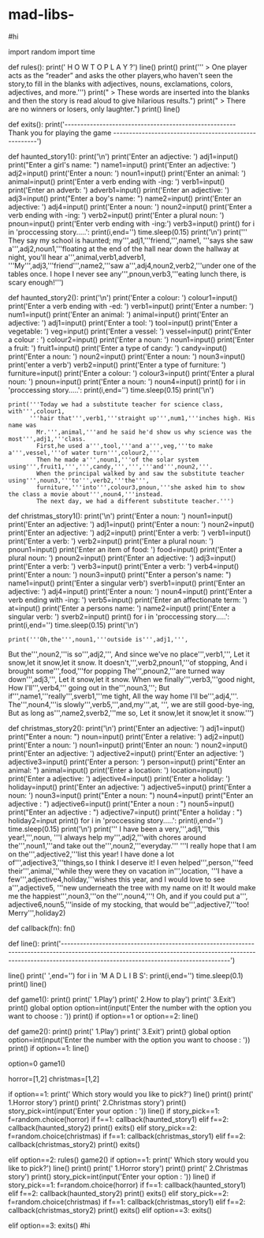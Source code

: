 # mad-libs-
#hi

import random
import time

def rules():
    print('                                                                                                 H O W    T O    P L A Y  ?')
    line()
    print()
    print('''                                       > One player acts as the “reader” and asks the other players,who haven't seen the story,to fill in the blanks with
                                                                       adjectives, nouns, exclamations, colors, adjectives, and more.''')
    print("                                             > These words are inserted into the blanks and then the story is read aloud to give hilarious results.")
    print("                                                                                > There are no winners or losers, only laughter.")
    print()
    line()
    
def exits():
    print('------------------------------------------------------                                 Thank you for playing the game                                 ------------------------------------------------------')


def haunted_story1():
    print('\n')
    print('Enter an adjective: ')
    adj1=input()
    print("Enter a girl's name: ")
    name1=input()
    print('Enter an adjective: ')
    adj2=input()
    print('Enter a noun: ')
    noun1=input()
    print('Enter an animal: ')
    animal=input()
    print('Enter a verb ending with -ing: ')
    verb1=input()
    print('Enter an adverb: ')
    adverb1=input()
    print('Enter an adjective: ')
    adj3=input()
    print("Enter a boy's name: ")
    name2=input()
    print('Enter an adjective: ')
    adj4=input()
    print('Enter a noun: ')
    noun2=input()
    print('Enter a verb ending with -ing: ')
    verb2=input()
    print('Enter a plural noun: ')
    pnoun=input()
    print('Enter verb ending with -ing:')
    verb3=input()
    print()
    for i in 'proccessing story.....':
        print(i,end='')
        time.sleep(0.15)
    print('\n')
    print('''             They say my school is haunted; my''',adj1,'''friend,''',name1,
            '''says she saw a''',adj2,noun1,'''floating at the end of the hall
              near down the hallway at night, you'll hear a''',animal,verb1,adverb1,
            '''My''',adj3,'''friend''',name2,'''saw a''',adj4,noun2,verb2,'''under one of
            the tables once. I hope I never see any''',pnoun,verb3,'''eating lunch there, is scary enough!''')
    

def haunted_story2():
    print('\n')
    print('Enter a colour: ')
    colour1=input()
    print('Enter a verb ending with -ed: ')
    verb1=input()
    print('Enter a number: ')
    num1=input()
    print('Enter an animal: ')
    animal=input()
    print('Enter an adjective: ')
    adj1=input()
    print('Enter a tool: ')
    tool=input()
    print('Enter a vegetable: ')
    veg=input()
    print('Enter a vessel: ')
    vessel=input()
    print('Enter a colour : ')
    colour2=input()
    print('Enter a noun: ')
    noun1=input()
    print('Enter a fruit: ')
    fruit1=input()
    print('Enter a type of candy: ')
    candy=input()
    print('Enter a noun: ')
    noun2=input()
    print('Enter a noun: ')
    noun3=input()
    print('enter a verb')
    verb2=input()
    print('Enter a type of furniture: ')
    furniture=input()
    print('Enter a colour: ')
    colour3=input()
    print('Enter a plural noun: ')
    pnoun=input()
    print('Enter a noun: ')
    noun4=input()
    print()
    for i in 'proccessing story.....':
        print(i,end='')
        time.sleep(0.15)
    print('\n')
    
    print('''Today we had a substitute teacher for science class, with''',colour1,
          '''hair that''',verb1,'''straight up''',num1,'''inches high. His name was
            Mr.''',animal,'''and he said he'd show us why science was the most''',adj1,'''class.
            First,he used a''',tool,'''and a''',veg,'''to make a''',vessel,'''of water turn''',colour2,'''.
            Then he made a''',noun1,'''of the solar system using''',fruit1,''',''',candy,''',''','''and''',noun2,'''.
            When the principal walked by and saw the substitute teacher using''',noun3,'''to''',verb2,'''the''',
            furniture,'''into''',colour3,pnoun,'''she asked him to show the class a movie about''',noun4,'''instead.
            The next day, we had a different substitute teacher.''')


def christmas_story1():
    print('\n')
    print('Enter a noun: ')
    noun1=input()
    print('Enter an adjective: ')
    adj1=input()
    print('Enter a noun: ')
    noun2=input()
    print('Enter an adjective: ')
    adj2=input()
    print('Enter a verb: ')
    verb1=input()
    print('Enter a verb: ')
    verb2=input()
    print('Enter a plural noun: ')
    pnoun1=input()
    print('Enter an item of food: ')
    food=input()
    print('Enter a plural noun: ')
    pnoun2=input()
    print('Enter an adjective: ')
    adj3=input()
    print('Enter a verb: ')
    verb3=input()
    print('Enter a verb: ')
    verb4=input()
    print('Enter a noun: ')
    noun3=input()
    print("Enter a person's name: ")
    name1=input()
    print('Enter a singular verb')
    sverb1=input()
    print('Enter an adjective: ')
    adj4=input()
    print('Enter a noun: ')
    noun4=input()
    print('Enter a verb ending with -ing: ')
    verb5=input()
    print('Enter an affectionate term: ')
    at=input()
    print('Enter a persons name: ')
    name2=input()
    print('Enter a singular verb: ')
    sverb2=input()
    print()
    for i in 'proccessing story.....':
        print(i,end='')
        time.sleep(0.15)
    print('\n')
    
    print('''Oh,the''',noun1,'''outside is''',adj1,''',
But the''',noun2,'''is so''',adj2,''',
And since we've no place''',verb1,''',
Let it snow,let it snow,let it snow.
It doesn't,''',verb2,pnoun1,'''of stopping,
And i brought some''',food,'''for popping 
The''',pnoun2,'''are turned way down''',adj3,''',
Let it snow,let it snow.
When we finally''',verb3,'''good night,
How I'll''',verb4,''' going out in the''',noun3,''';
But if''',name1,'''really''',sverb1,'''me tight,
All the way home I'll be''',adj4,'''.
The''',noun4,'''is slowly''',verb5,''',and,my''',at,
''', we are still good-bye-ing,
But as long as''',name2,sverb2,'''me so,
Let it snow,let it snow,let it snow.''')

def christmas_story2():
    print('\n')
    print('Enter an adjective: ')
    adj1=input()
    print("Enter a noun: ")
    noun=input()
    print('Enter a relative: ')
    adj2=input()
    print('Enter a noun: ')
    noun1=input()
    print('Enter an noun: ')
    noun2=input()
    print('Enter an adjective: ')
    adjective2=input()
    print('Enter an adjective: ')                                   
    adjective3=input()
    print('Enter a person: ')
    person=input()
    print("Enter an animal: ")
    animal=input()
    print('Enter a location: ')
    location=input()
    print('Enter a adjective: ')
    adjective4=input()
    print('Enter a holiday: ')
    holiday=input()
    print('Enter an adjective: ')
    adjective5=input()
    print('Enter a noun: ')
    noun3=input()
    print("Enter a noun: ")
    noun4=input()
    print("Enter an adjective : ")
    adjective6=input()
    print("Enter a noun : ")
    noun5=input()
    print("Enter an adjective : ")
    adjective7=input()
    print("Enter a holiday : ")
    holiday2=input
    print()
    for i in 'proccessing story.....':
        print(i,end='')
        time.sleep(0.15)
    print('\n')
    print('''             I have been a very,''',adj1,'''this year!,''',noun,
            '''I always help my''',adj2,'''with chores around the''',noun1,'''and take out the''',noun2,'''everyday.'''
            '''I really hope that I am on the''',adjective2,'''list this year! I have done a lot of''',adjective3,'''things,so I think I deserve it! I even
            helped''',person,'''feed their''',animal,'''while they were they on vacation in''',location,
            '''I have a few''',adjective4,holiday,'''wishes this year, and I would love to see a''',adjective5,
          '''new underneath the tree with my name on it! It would make me the happiest''',noun3,'''on the''',noun4,'''! Oh, and if you could put a''',
          adjective6,noun5,'''inside of my stocking, that would be''',adjective7,'''too! Merry''',holiday2)

def callback(fn):
    fn()

def line():
    print('-----------------------------------------------------------------------------------------------------------------------------------------------------------------------------------------------------------------')


line()
print('                                                                                                     ',end='')
for i in 'M  A  D  L  I  B  S':
    print(i,end='')
    time.sleep(0.1) 
print()
line()


def game1():
    print()
    print('                                                                                                             1.Play')
    print('                                                                                                        2.How to play')
    print('                                                                                                             3.Exit')
    print()
    global option
    option=int(input('Enter the number with the option you want to choose : '))
    print()
    if option==1 or option==2:
        line()

def game2():
    print()
    print('                                                                                                             1.Play')
    print('                                                                                                             3.Exit')
    print()
    global option
    option=int(input('Enter the number with the option you want to choose : '))
    print()
    if option==1:
        line()

    
option=0
game1()

horror=[1,2]
christmas=[1,2]

if option==1:
    print('                                                                                         Which story would you like to pick?')
    line()
    print()
    print('                                                                                                       1.Horror story')
    print()
    print('                                                                                                    2.Christmas story')
    print()
    story_pick=int(input('Enter your option : '))
    line()
    if story_pick==1:
        f=random.choice(horror)
        if f==1:
            callback(haunted_story1)
        elif f==2:
            callback(haunted_story2)
        print()
        exits()
    elif story_pick==2:
        f=random.choice(christmas)
        if f==1:
            callback(christmas_story1)
        elif f==2:
            callback(christmas_story2)
        print()
        exits()

elif option==2:
    rules()
    game2()
    if option==1:
        print('                                                                                         Which story would you like to pick?')
        line()
        print()
        print('                                                                                                       1.Horror story')
        print()
        print('                                                                                                    2.Christmas story')
        print()
        story_pick=int(input('Enter your option : '))
        line()
        if story_pick==1:
            f=random.choice(horror)
            if f==1:
                callback(haunted_story1)
            elif f==2:
                callback(haunted_story2)
            print()
            exits()
        elif story_pick==2:
            f=random.choice(christmas)
            if f==1:
                callback(christmas_story1)
            elif f==2:
                callback(christmas_story2)
            print()
            exits()
    elif option==3:
        exits()
        
elif option==3:
    exits() 
    #hi
